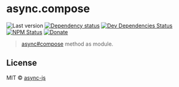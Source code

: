 # async.compose

![Last version](https://img.shields.io/github/tag/async-js/async.compose.svg?style=flat-square)
[![Dependency status](http://img.shields.io/david/async-js/async.compose.svg?style=flat-square)](https://david-dm.org/async-js/async.compose)
[![Dev Dependencies Status](http://img.shields.io/david/dev/async-js/async.compose.svg?style=flat-square)](https://david-dm.org/async-js/async.compose#info=devDependencies)
[![NPM Status](http://img.shields.io/npm/dm/async.compose.svg?style=flat-square)](https://www.npmjs.org/package/async.compose)
[![Donate](https://img.shields.io/badge/donate-paypal-blue.svg?style=flat-square)](https://paypal.me/kikobeats)

> [async#compose](https://github.com/async-js/async#async.compose) method as module.

## License

MIT © [async-js](https://github.com/async-js)

